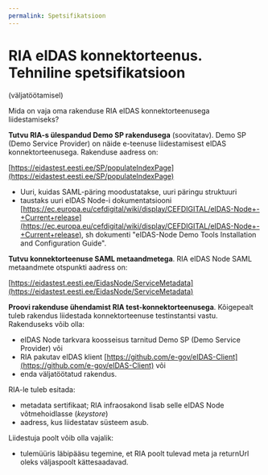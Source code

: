 ```yaml
---
permalink: Spetsifikatsioon
---
```


# RIA eIDAS konnektorteenus. Tehniline spetsifikatsioon

(väljatöötamisel)

Mida on vaja oma rakenduse RIA eIDAS konnektorteenusega liidestamiseks?

__Tutvu RIA-s ülespandud Demo SP rakendusega__ (soovitatav). Demo SP (Demo Service Provider) on näide e-teenuse liidestamisest eIDAS konnektorteenusega. Rakenduse aadress on:

  [https://eidastest.eesti.ee/SP/populateIndexPage](https://eidastest.eesti.ee/SP/populateIndexPage)

- Uuri, kuidas SAML-päring moodustatakse, uuri päringu struktuuri
- taustaks uuri eIDAS Node-i dokumentatsiooni [https://ec.europa.eu/cefdigital/wiki/display/CEFDIGITAL/eIDAS-Node+-+Current+release](https://ec.europa.eu/cefdigital/wiki/display/CEFDIGITAL/eIDAS-Node+-+Current+release), sh dokumenti "eIDAS-Node Demo Tools Installation and Configuration Guide".

__Tutvu konnektorteenuse SAML metaandmetega__. RIA eIDAS Node SAML metaandmete otspunkti aadress on:

  [https://eidastest.eesti.ee/EidasNode/ServiceMetadata](https://eidastest.eesti.ee/EidasNode/ServiceMetadata)

__Proovi rakenduse ühendamist RIA test-konnektorteenusega__.
Kõigepealt tuleb rakendus liidestada konnektorteenuse testinstantsi vastu. Rakenduseks võib olla:
- eIDAS Node tarkvara koosseisus tarnitud Demo SP (Demo Service Provider) või
- RIA pakutav eIDAS klient [https://github.com/e-gov/eIDAS-Client](https://github.com/e-gov/eIDAS-Client) või
- enda väljatöötatud rakendus.

RIA-le tuleb esitada:
- metadata sertifikaat; RIA infraosakond lisab selle eIDAS Node võtmehoidlasse (_keystore_)
- aadress, kus liidestatav süsteem asub.

Liidestuja poolt võib olla vajalik:
- tulemüüris läbipääsu tegemine, et RIA poolt tulevad meta ja returnUrl oleks väljaspoolt kättesaadavad.


